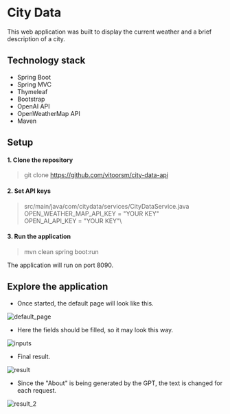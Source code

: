 <h1> City Data </h1>

This web application was built to display the current weather and a brief description of a city.

## Technology stack
* Spring Boot
* Spring MVC
* Thymeleaf
* Bootstrap
* OpenAI API
* OpenWeatherMap API
* Maven

## Setup

#### 1. Clone the repository

> git clone https://github.com/vitoorsm/city-data-api

#### 2. Set API keys

> src/main/java/com/citydata/services/CityDataService.java\
> OPEN_WEATHER_MAP_API_KEY = "YOUR KEY"\
> OPEN_AI_API_KEY = "YOUR KEY"\

#### 3. Run the application

> mvn clean spring boot:run

The application will run on port 8090.

## Explore the application

* Once started, the default page will look like this.

![default_page](https://user-images.githubusercontent.com/111457616/227644895-4de5c3ca-9dd7-44fc-8c98-67447273bb00.png)

* Here the fields should be filled, so it may look this way.

![inputs](https://user-images.githubusercontent.com/111457616/227645458-a5830bc5-669c-40a8-bedb-637e39aaf59c.png)

* Final result.

![result](https://user-images.githubusercontent.com/111457616/227645828-59fce4ca-bc0e-4a06-ad49-71c00e310379.png)

* Since the "About" is being generated by the GPT, the text is changed for each request.

![result_2](https://user-images.githubusercontent.com/111457616/227646100-e4cc5581-9c79-47d6-9b7b-03f7d729562d.png)


